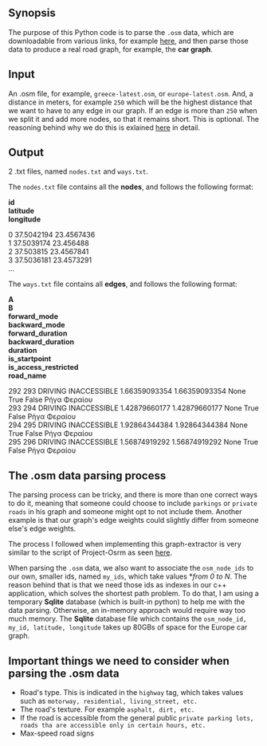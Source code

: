 ## Synopsis

The purpose of this Python code is to parse the `.osm` data, which are downloadable from various links, for example [here](https://www.geofabrik.de/data/download.html), and then parse those data to produce a real road graph, for example, the **car graph**.

## Input

An .osm file, for example, `greece-latest.osm`, or `europe-latest.osm`. And, a distance in meters, for example `250` which will be the highest distance that we want to have to any edge in our graph. If an edge is more than `250` when we split it and add more nodes, so that it remains short. This is optional. The reasoning behind why we do this is exlained [here](https://github.com/outerpixels/routing-engine-backend/edit/master/README.md) in detail.

## Output

2 .txt files, named `nodes.txt` and `ways.txt`. 

The `nodes.txt` file contains all the **nodes**, and follows the following format:

**id      <br> 
latitude  <br>
longitude**

0      37.5042194  23.4567436 <br>
1      37.5039174  23.456488  <br>
2      37.503815   23.4567841 <br>
3      37.5036181  23.4573291 <br>
...                          

The `ways.txt` file contains all **edges**, and follows the following format:

**A <br> 
B <br> 
forward_mode <br> 
backward_mode <br> 
forward_duration <br> 
backward_duration <br> 
duration <br> 
is_startpoint <br> 
is_access_restricted <br> 
road_name**

292 293 DRIVING INACCESSIBLE 1.66359093354 1.66359093354 None True False Ρήγα Φεραίου<br>
293 294 DRIVING INACCESSIBLE 1.42879660177 1.42879660177 None True False Ρήγα Φεραίου<br>
294 295 DRIVING INACCESSIBLE 1.92864344384 1.92864344384 None True False Ρήγα Φεραίου<br>
295 296 DRIVING INACCESSIBLE 1.56874919292 1.56874919292 None True False Ρήγα Φεραίου<br>

## The .osm data parsing process 

The parsing process can be tricky, and there is more than one correct ways to do it, meaning that someone could choose to include `parkings` or `private roads` in his graph and someone might opt to not include them. Another example is that our graph's edge weights could slightly differ from someone else's edge weights.

The process I followed when implementing this graph-extractor is very similar to the script of Project-Osrm as seen [here](https://github.com/Project-OSRM/osrm-backend/blob/master/profiles/car.lua). 

When parsing the `.osm` data, we also want to associate the `osm_node_ids` to our own, smaller ids, named `my_ids`, which take values **from 0 to N*. The reason behind that is that we need those ids as indexes in our c++ application, which solves the shortest path problem. To do that, I am using a temporary **Sqlite** database (which is built-in python) to help me with the data parsing. Otherwise, an in-memory approach would require way too much memory. The **Sqlite** database file which contains the `osm_node_id, my_id, latitude, longitude` takes up 80GBs of space for the Europe car graph.

## Important things we need to consider when parsing the .osm data

 - Road's type. This is indicated in the `highway` tag, which takes values such as `motorway, residential, living_street, etc.`
 - The road's texture. For example `asphalt, dirt, etc.`
 - If the road is accessible from the general public `private parking lots, roads tha are accessible only in certain hours, etc.`
 - Max-speed road signs
